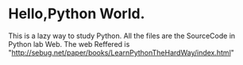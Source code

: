 Hello,Python World.
==========
This is a lazy way to study Python.
All the files are the SourceCode in Python lab Web.
The web Reffered is "http://sebug.net/paper/books/LearnPythonTheHardWay/index.html"

